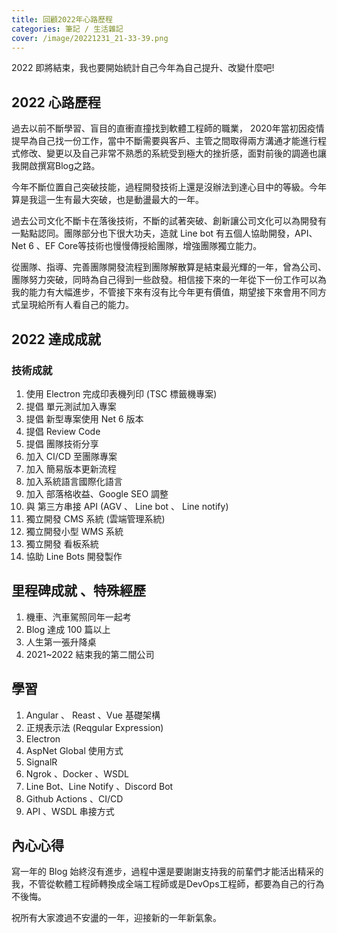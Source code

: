 ```yaml
---
title: 回顧2022年心路歷程 
categories: 筆記 / 生活雜記
cover: /image/20221231_21-33-39.png
---
```


2022 即將結束，我也要開始統計自己今年為自己提升、改變什麼吧!

## 2022 心路歷程
過去以前不斷學習、盲目的直衝直撞找到軟體工程師的職業， 2020年當初因疫情提早為自己找一份工作，當中不斷需要與客戶、主管之間取得兩方溝通才能進行程式修改、變更以及自己非常不熟悉的系統受到極大的挫折感，面對前後的調適也讓我開啟撰寫Blog之路。

今年不斷位置自己突破技能，過程開發技術上還是沒辦法到達心目中的等級。今年算是我這一生有最大突破，也是動盪最大的一年。

過去公司文化不斷卡在落後技術，不斷的試著突破、創新讓公司文化可以為開發有一點點認同。團隊部分也下很大功夫，造就 Line bot 有五個人協助開發，API、 Net 6 、EF Core等技術也慢慢傳授給團隊，增強團隊獨立能力。 

從團隊、指導、完善團隊開發流程到團隊解散算是結束最光輝的一年，曾為公司、團隊努力突破，同時為自己得到一些啟發。相信接下來的一年從下一份工作可以為我的能力有大幅進步，不管接下來有沒有比今年更有價值，期望接下來會用不同方式呈現給所有人看自己的能力。

## 2022 達成成就
### 技術成就
1. 使用 Electron 完成印表機列印 (TSC 標籤機專案)
2. 提倡 單元測試加入專案
3. 提倡 新型專案使用 Net 6 版本
4. 提倡 Review Code
5. 提倡 團隊技術分享
6. 加入 CI/CD 至團隊專案
7. 加入 簡易版本更新流程
8.  加入系統語言國際化語言
9.  加入 部落格收益、Google SEO 調整
10. 與 第三方串接 API (AGV 、 Line bot 、 Line notify)
11. 獨立開發 CMS 系統 (雲端管理系統)
12. 獨立開發小型 WMS 系統 
13. 獨立開發 看板系統
14. 協助 Line Bots 開發製作

## 里程碑成就 、特殊經歷
1. 機車、汽車駕照同年一起考
2. Blog 達成 100 篇以上
3. 人生第一張升降桌 
4. 2021~2022 結束我的第二間公司


## 學習
1. Angular 、 Reast 、Vue 基礎架構
2. 正規表示法 (Reqgular Expression)
3. Electron
4. AspNet Global 使用方式
5. SignalR
6. Ngrok 、Docker 、WSDL
7. Line Bot、Line Notify 、Discord Bot
8. Github Actions 、CI/CD
9. API 、WSDL 串接方式

## 內心心得
寫一年的 Blog 始終沒有進步，過程中還是要謝謝支持我的前輩們才能活出精采的我，不管從軟體工程師轉換成全端工程師或是DevOps工程師，都要為自己的行為不後悔。

祝所有大家渡過不安盪的一年，迎接新的一年新氣象。